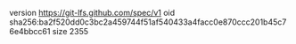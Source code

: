 version https://git-lfs.github.com/spec/v1
oid sha256:ba2f520dd0c3bc2a459744f51af540433a4facc0e870ccc201b45c76e4bbcc61
size 2355

